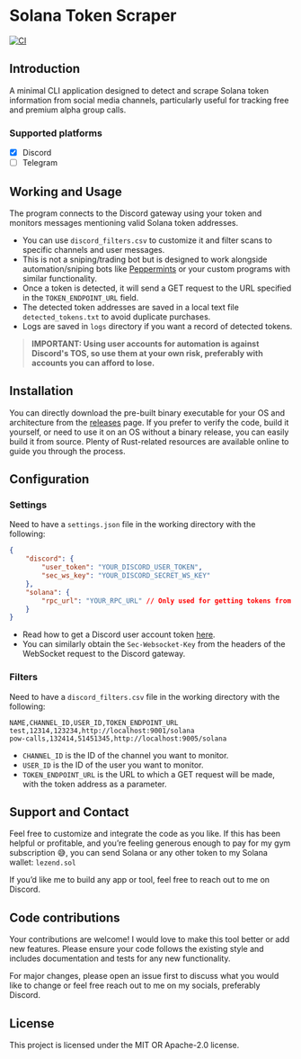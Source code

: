 # Solana Token Scraper

[![CI](https://github.com/thelezend/solana-token-scraper/actions/workflows/ci.yml/badge.svg)](https://github.com/thelezend/solana-token-scraper/actions/workflows/ci.yml)

## Introduction

A minimal CLI application designed to detect and scrape Solana token information from social media channels, particularly useful for tracking free and premium alpha group calls.

### Supported platforms

- [x] Discord
- [ ] Telegram

## Working and Usage

The program connects to the Discord gateway using your token and monitors messages mentioning valid Solana token addresses.

- You can use `discord_filters.csv` to customize it and filter scans to specific channels and user messages.
- This is not a sniping/trading bot but is designed to work alongside automation/sniping bots like [Peppermints](https://www.tensor.trade/trade/peppermints) or your custom programs with similar functionality.
- Once a token is detected, it will send a GET request to the URL specified in the `TOKEN_ENDPOINT_URL` field.
- The detected token addresses are saved in a local text file `detected_tokens.txt` to avoid duplicate purchases.
- Logs are saved in `logs` directory if you want a record of detected tokens.

> **IMPORTANT: Using user accounts for automation is against Discord's TOS, so use them at your own risk, preferably with accounts you can afford to lose.**

## Installation

You can directly download the pre-built binary executable for your OS and architecture from the [releases](https://github.com/thelezend/solana-token-scraper/releases) page. If you prefer to verify the code, build it yourself, or need to use it on an OS without a binary release, you can easily build it from source. Plenty of Rust-related resources are available online to guide you through the process.

## Configuration

### Settings

Need to have a `settings.json` file in the working directory with the following:

```json
{
    "discord": {
        "user_token": "YOUR_DISCORD_USER_TOKEN",
        "sec_ws_key": "YOUR_DISCORD_SECRET_WS_KEY"
    },
    "solana": {
        "rpc_url": "YOUR_RPC_URL" // Only used for getting tokens from links. Won't be used to send transactions.
    }
}
```

- Read how to get a Discord user account token [here](https://gist.github.com/MarvNC/e601f3603df22f36ebd3102c501116c6).
- You can similarly obtain the `Sec-Websocket-Key` from the headers of the WebSocket request to the Discord gateway.

### Filters

Need to have a `discord_filters.csv` file in the working directory with the following:

```csv
NAME,CHANNEL_ID,USER_ID,TOKEN_ENDPOINT_URL
test,12314,123234,http://localhost:9001/solana
pow-calls,132414,51451345,http://localhost:9005/solana
```

- `CHANNEL_ID` is the ID of the channel you want to monitor.
- `USER_ID` is the ID of the user you want to monitor.
- `TOKEN_ENDPOINT_URL` is the URL to which a GET request will be made, with the token address as a parameter.

## Support and Contact

Feel free to customize and integrate the code as you like. If this has been helpful or profitable, and you’re feeling generous enough to pay for my gym subscription 😅, you can send Solana or any other token to my Solana wallet: `lezend.sol`

If you’d like me to build any app or tool, feel free to reach out to me on Discord.

## Code contributions

Your contributions are welcome! I would love to make this tool better or add new features. Please ensure your code follows the existing style and includes documentation and tests for any new functionality.

For major changes, please open an issue first to discuss what you would like to change or feel free reach out to me on my socials, preferably Discord.

## License

This project is licensed under the MIT OR Apache-2.0 license.
